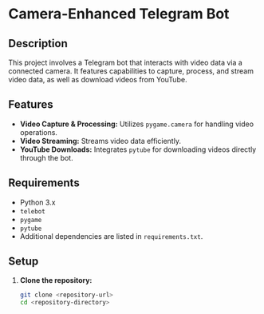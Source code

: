 # Camera-Enhanced Telegram Bot

## Description
This project involves a Telegram bot that interacts with video data via a connected camera. It features capabilities to capture, process, and stream video data, as well as download videos from YouTube.

## Features
- **Video Capture & Processing:** Utilizes `pygame.camera` for handling video operations.
- **Video Streaming:** Streams video data efficiently.
- **YouTube Downloads:** Integrates `pytube` for downloading videos directly through the bot.

## Requirements
- Python 3.x
- `telebot`
- `pygame`
- `pytube`
- Additional dependencies are listed in `requirements.txt`.

## Setup
1. **Clone the repository:**
   ```bash
   git clone <repository-url>
   cd <repository-directory>
